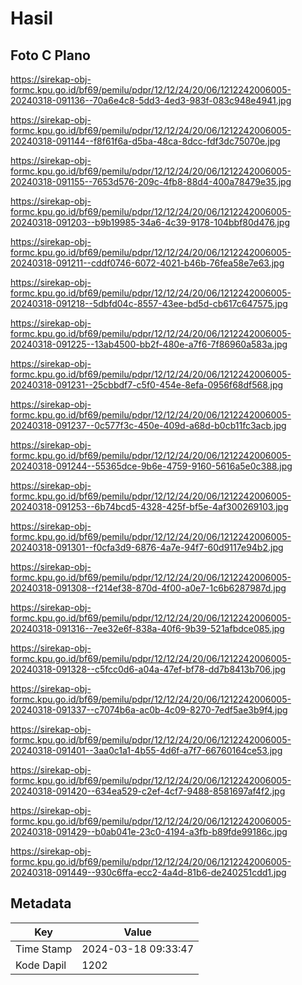 # Hasil

## Foto C Plano

https://sirekap-obj-formc.kpu.go.id/bf69/pemilu/pdpr/12/12/24/20/06/1212242006005-20240318-091136--70a6e4c8-5dd3-4ed3-983f-083c948e4941.jpg

https://sirekap-obj-formc.kpu.go.id/bf69/pemilu/pdpr/12/12/24/20/06/1212242006005-20240318-091144--f8f61f6a-d5ba-48ca-8dcc-fdf3dc75070e.jpg

https://sirekap-obj-formc.kpu.go.id/bf69/pemilu/pdpr/12/12/24/20/06/1212242006005-20240318-091155--7653d576-209c-4fb8-88d4-400a78479e35.jpg

https://sirekap-obj-formc.kpu.go.id/bf69/pemilu/pdpr/12/12/24/20/06/1212242006005-20240318-091203--b9b19985-34a6-4c39-9178-104bbf80d476.jpg

https://sirekap-obj-formc.kpu.go.id/bf69/pemilu/pdpr/12/12/24/20/06/1212242006005-20240318-091211--cddf0746-6072-4021-b46b-76fea58e7e63.jpg

https://sirekap-obj-formc.kpu.go.id/bf69/pemilu/pdpr/12/12/24/20/06/1212242006005-20240318-091218--5dbfd04c-8557-43ee-bd5d-cb617c647575.jpg

https://sirekap-obj-formc.kpu.go.id/bf69/pemilu/pdpr/12/12/24/20/06/1212242006005-20240318-091225--13ab4500-bb2f-480e-a7f6-7f86960a583a.jpg

https://sirekap-obj-formc.kpu.go.id/bf69/pemilu/pdpr/12/12/24/20/06/1212242006005-20240318-091231--25cbbdf7-c5f0-454e-8efa-0956f68df568.jpg

https://sirekap-obj-formc.kpu.go.id/bf69/pemilu/pdpr/12/12/24/20/06/1212242006005-20240318-091237--0c577f3c-450e-409d-a68d-b0cb11fc3acb.jpg

https://sirekap-obj-formc.kpu.go.id/bf69/pemilu/pdpr/12/12/24/20/06/1212242006005-20240318-091244--55365dce-9b6e-4759-9160-5616a5e0c388.jpg

https://sirekap-obj-formc.kpu.go.id/bf69/pemilu/pdpr/12/12/24/20/06/1212242006005-20240318-091253--6b74bcd5-4328-425f-bf5e-4af300269103.jpg

https://sirekap-obj-formc.kpu.go.id/bf69/pemilu/pdpr/12/12/24/20/06/1212242006005-20240318-091301--f0cfa3d9-6876-4a7e-94f7-60d9117e94b2.jpg

https://sirekap-obj-formc.kpu.go.id/bf69/pemilu/pdpr/12/12/24/20/06/1212242006005-20240318-091308--f214ef38-870d-4f00-a0e7-1c6b6287987d.jpg

https://sirekap-obj-formc.kpu.go.id/bf69/pemilu/pdpr/12/12/24/20/06/1212242006005-20240318-091316--7ee32e6f-838a-40f6-9b39-521afbdce085.jpg

https://sirekap-obj-formc.kpu.go.id/bf69/pemilu/pdpr/12/12/24/20/06/1212242006005-20240318-091328--c5fcc0d6-a04a-47ef-bf78-dd7b8413b706.jpg

https://sirekap-obj-formc.kpu.go.id/bf69/pemilu/pdpr/12/12/24/20/06/1212242006005-20240318-091337--c7074b6a-ac0b-4c09-8270-7edf5ae3b9f4.jpg

https://sirekap-obj-formc.kpu.go.id/bf69/pemilu/pdpr/12/12/24/20/06/1212242006005-20240318-091401--3aa0c1a1-4b55-4d6f-a7f7-66760164ce53.jpg

https://sirekap-obj-formc.kpu.go.id/bf69/pemilu/pdpr/12/12/24/20/06/1212242006005-20240318-091420--634ea529-c2ef-4cf7-9488-8581697af4f2.jpg

https://sirekap-obj-formc.kpu.go.id/bf69/pemilu/pdpr/12/12/24/20/06/1212242006005-20240318-091429--b0ab041e-23c0-4194-a3fb-b89fde99186c.jpg

https://sirekap-obj-formc.kpu.go.id/bf69/pemilu/pdpr/12/12/24/20/06/1212242006005-20240318-091449--930c6ffa-ecc2-4a4d-81b6-de240251cdd1.jpg


## Metadata

| Key        | Value               |
| ---------- | ------------------- |
| Time Stamp | 2024-03-18 09:33:47 |
| Kode Dapil | 1202                |



